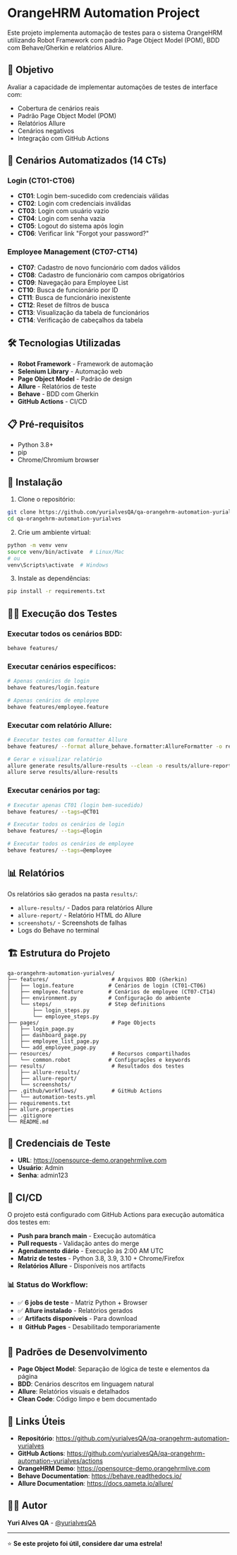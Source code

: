 # OrangeHRM Automation Project

Este projeto implementa automação de testes para o sistema OrangeHRM utilizando Robot Framework com padrão Page Object Model (POM), BDD com Behave/Gherkin e relatórios Allure.

## 🎯 Objetivo

Avaliar a capacidade de implementar automações de testes de interface com:
- Cobertura de cenários reais
- Padrão Page Object Model (POM)
- Relatórios Allure
- Cenários negativos
- Integração com GitHub Actions

## 🚀 Cenários Automatizados (14 CTs)

### Login (CT01-CT06)
- **CT01**: Login bem-sucedido com credenciais válidas
- **CT02**: Login com credenciais inválidas
- **CT03**: Login com usuário vazio
- **CT04**: Login com senha vazia
- **CT05**: Logout do sistema após login
- **CT06**: Verificar link "Forgot your password?"

### Employee Management (CT07-CT14)
- **CT07**: Cadastro de novo funcionário com dados válidos
- **CT08**: Cadastro de funcionário com campos obrigatórios
- **CT09**: Navegação para Employee List
- **CT10**: Busca de funcionário por ID
- **CT11**: Busca de funcionário inexistente
- **CT12**: Reset de filtros de busca
- **CT13**: Visualização da tabela de funcionários
- **CT14**: Verificação de cabeçalhos da tabela

## 🛠️ Tecnologias Utilizadas

- **Robot Framework** - Framework de automação
- **Selenium Library** - Automação web
- **Page Object Model** - Padrão de design
- **Allure** - Relatórios de teste
- **Behave** - BDD com Gherkin
- **GitHub Actions** - CI/CD

## 📋 Pré-requisitos

- Python 3.8+
- pip
- Chrome/Chromium browser

## 🔧 Instalação

1. Clone o repositório:
```bash
git clone https://github.com/yurialvesQA/qa-orangehrm-automation-yurialves.git
cd qa-orangehrm-automation-yurialves
```

2. Crie um ambiente virtual:
```bash
python -m venv venv
source venv/bin/activate  # Linux/Mac
# ou
venv\Scripts\activate  # Windows
```

3. Instale as dependências:
```bash
pip install -r requirements.txt
```

## 🏃‍♂️ Execução dos Testes

### Executar todos os cenários BDD:
```bash
behave features/
```

### Executar cenários específicos:
```bash
# Apenas cenários de login
behave features/login.feature

# Apenas cenários de employee
behave features/employee.feature
```

### Executar com relatório Allure:
```bash
# Executar testes com formatter Allure
behave features/ --format allure_behave.formatter:AllureFormatter -o results/allure-results

# Gerar e visualizar relatório
allure generate results/allure-results --clean -o results/allure-report
allure serve results/allure-results
```

### Executar cenários por tag:
```bash
# Executar apenas CT01 (login bem-sucedido)
behave features/ --tags=@CT01

# Executar todos os cenários de login
behave features/ --tags=@login

# Executar todos os cenários de employee
behave features/ --tags=@employee
```

## 📊 Relatórios

Os relatórios são gerados na pasta `results/`:
- `allure-results/` - Dados para relatórios Allure
- `allure-report/` - Relatório HTML do Allure
- `screenshots/` - Screenshots de falhas
- Logs do Behave no terminal

## 🏗️ Estrutura do Projeto

```
qa-orangehrm-automation-yurialves/
├── features/                    # Arquivos BDD (Gherkin)
│   ├── login.feature           # Cenários de login (CT01-CT06)
│   ├── employee.feature        # Cenários de employee (CT07-CT14)
│   ├── environment.py          # Configuração do ambiente
│   └── steps/                  # Step definitions
│       ├── login_steps.py
│       └── employee_steps.py
├── pages/                       # Page Objects
│   ├── login_page.py
│   ├── dashboard_page.py
│   ├── employee_list_page.py
│   └── add_employee_page.py
├── resources/                   # Recursos compartilhados
│   └── common.robot            # Configurações e keywords
├── results/                     # Resultados dos testes
│   ├── allure-results/
│   ├── allure-report/
│   └── screenshots/
├── .github/workflows/           # GitHub Actions
│   └── automation-tests.yml
├── requirements.txt
├── allure.properties
├── .gitignore
└── README.md
```

## 🔑 Credenciais de Teste

- **URL**: https://opensource-demo.orangehrmlive.com
- **Usuário**: Admin
- **Senha**: admin123

## 🚀 CI/CD

O projeto está configurado com GitHub Actions para execução automática dos testes em:
- **Push para branch main** - Execução automática
- **Pull requests** - Validação antes do merge
- **Agendamento diário** - Execução às 2:00 AM UTC
- **Matriz de testes** - Python 3.8, 3.9, 3.10 + Chrome/Firefox
- **Relatórios Allure** - Disponíveis nos artifacts

### 📊 Status do Workflow:
- ✅ **6 jobs de teste** - Matriz Python + Browser
- ✅ **Allure instalado** - Relatórios gerados
- ✅ **Artifacts disponíveis** - Para download
- ⏸️ **GitHub Pages** - Desabilitado temporariamente

## 📝 Padrões de Desenvolvimento

- **Page Object Model**: Separação de lógica de teste e elementos da página
- **BDD**: Cenários descritos em linguagem natural
- **Allure**: Relatórios visuais e detalhados
- **Clean Code**: Código limpo e bem documentado

## 🔗 Links Úteis

- **Repositório**: https://github.com/yurialvesQA/qa-orangehrm-automation-yurialves
- **GitHub Actions**: https://github.com/yurialvesQA/qa-orangehrm-automation-yurialves/actions
- **OrangeHRM Demo**: https://opensource-demo.orangehrmlive.com
- **Behave Documentation**: https://behave.readthedocs.io/
- **Allure Documentation**: https://docs.qameta.io/allure/

## 👨‍💻 Autor

**Yuri Alves QA** - [@yurialvesQA](https://github.com/yurialvesQA)

---

⭐ **Se este projeto foi útil, considere dar uma estrela!**

